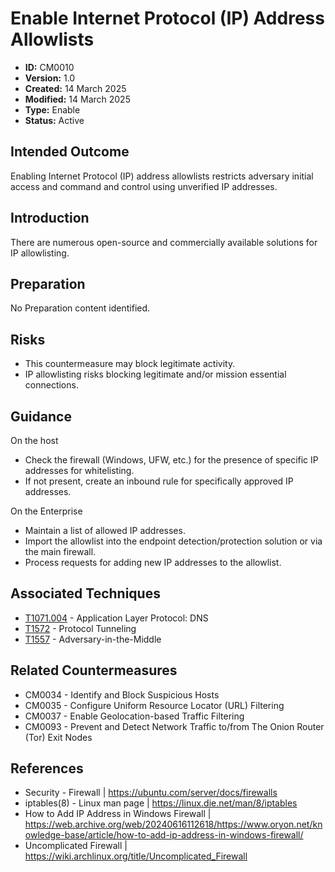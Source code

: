 # Enable Internet Protocol (IP) Address Allowlists

* **ID:** CM0010
* **Version:** 1.0
* **Created:** 14 March 2025
* **Modified:** 14 March 2025
* **Type:** Enable
* **Status:** Active

## Intended Outcome

Enabling Internet Protocol (IP) address allowlists restricts adversary
initial access and command and control using unverified IP addresses.

## Introduction

There are numerous open-source and commercially available solutions for
IP allowlisting.

## Preparation

No Preparation content identified.

## Risks

- This countermeasure may block legitimate activity.
- IP allowlisting risks blocking legitimate and/or mission essential connections.

## Guidance

On the host

- Check the firewall (Windows, UFW, etc.) for the presence of specific IP addresses for whitelisting.
- If not present, create an inbound rule for specifically approved IP addresses. 

On the Enterprise

- Maintain a list of allowed IP addresses.
- Import the allowlist into the endpoint detection/protection solution or via the main firewall.
- Process requests for adding new IP addresses to the allowlist.

## Associated Techniques

-   [T1071.004](https://attack.mitre.org/techniques/T1071/004) - Application Layer Protocol: DNS
-   [T1572](https://attack.mitre.org/techniques/T1572) - Protocol Tunneling
-   [T1557](https://attack.mitre.org/techniques/T1557) - Adversary-in-the-Middle

## Related Countermeasures

- CM0034 - Identify and Block Suspicious Hosts
- CM0035 - Configure Uniform Resource Locator (URL) Filtering
- CM0037 - Enable Geolocation-based Traffic Filtering
- CM0093 - Prevent and Detect Network Traffic to/from The Onion Router (Tor) Exit Nodes

## References

- Security - Firewall | <https://ubuntu.com/server/docs/firewalls>
- iptables(8) - Linux man page | <https://linux.die.net/man/8/iptables>
- How to Add IP Address in Windows Firewall | <https://web.archive.org/web/20240616112618/https://www.oryon.net/knowledge-base/article/how-to-add-ip-address-in-windows-firewall/>
- Uncomplicated Firewall | <https://wiki.archlinux.org/title/Uncomplicated_Firewall>
